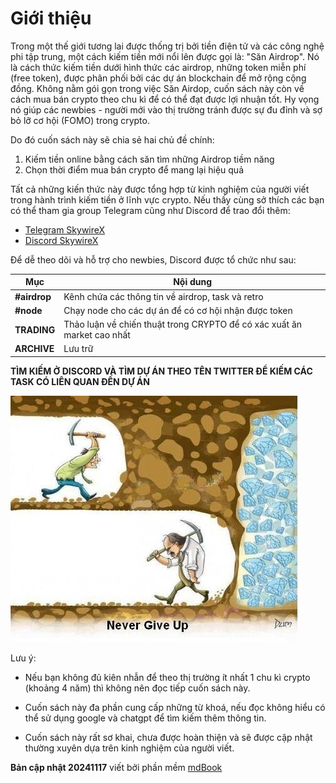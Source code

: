 # Giới thiệu

Trong một thế giới tương lai được thống trị bởi tiền điện tử và các công nghệ phi tập trung, một cách kiếm tiền mới nổi lên được gọi là: "Săn Airdrop". Nó là cách thức kiếm tiền dưới hình thức các airdrop, những token miễn phí (free token), được phân phối bởi các dự án blockchain để mở rộng cộng đồng. Không nằm gói gọn trong việc Săn Airdop, cuốn sách này còn về cách mua bán crypto theo chu kì để có thể đạt được lợi nhuận tốt. Hy vọng nó giúp các newbies - người mới vào thị trường tránh được sự đu đỉnh và sợ bỏ lỡ cơ hội (FOMO) trong crypto.

Do đó cuốn sách này sẽ chia sẻ hai chủ đề chính:

1. Kiếm tiền online bằng cách săn tìm những Airdrop tiềm năng
2. Chọn thời điểm mua bán crypto để mang lại hiệu quả

Tất cả những kiến thức này được tổng hợp từ kinh nghiệm của người viết trong hành trình kiếm tiền ở lĩnh vực crypto. Nếu thấy cùng sở thích các bạn có thể tham gia group Telegram cũng như Discord để trao đổi thêm:

- [Telegram SkywireX](https://t.me/skywirex)  
- [Discord SkywireX](https://discord.com/invite/wsenX8Rf2k)

Để dễ theo dõi và hỗ trợ cho newbies, Discord được tổ chức như sau:

| **Mục**       | **Nội dung**                                                                                   |
|---------------|------------------------------------------------------------------------------------------------|
| **#airdrop** | Kênh chứa các thông tin về airdrop, task và  retro                                            |
| **#node**    | Chạy node cho các dự án để có cơ hội nhận được token                                              |
| **TRADING** | Thảo luận về chiến thuật trong CRYPTO để có xác xuất ăn market cao nhất                           |
| **ARCHIVE** | Lưu trữ                                                                                           |


**TÌM KIẾM Ở DISCORD VÀ TÌM DỰ ÁN THEO TÊN TWITTER ĐỂ KIẾM CÁC TASK CÓ LIÊN QUAN ĐẾN DỰ ÁN**

![Never Give Up](images/never-give-up.png)

Lưu ý:

- Nếu bạn không đủ kiên nhẫn để theo thị trường ít nhất 1 chu kì crypto (khoảng 4 năm) thì không nên đọc tiếp cuốn sách này.

- Cuốn sách này đa phần cung cấp những từ khoá, nếu đọc không hiểu có thể sử dụng google và chatgpt để tìm kiếm thêm thông tin.

- Cuốn sách này rất sơ khai, chưa được hoàn thiện và sẽ được cập nhật thường xuyên dựa trên kinh nghiệm của người viết.

**Bản cập nhật 20241117** viết bởi phần mềm [mdBook](https://github.com/rust-lang/mdBook)